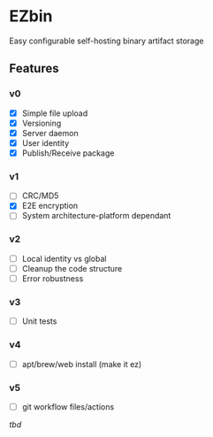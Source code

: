 # EZbin

Easy configurable self-hosting binary artifact storage

## Features

### v0

- [x] Simple file upload
- [x] Versioning
- [x] Server daemon
- [x] User identity
- [x] Publish/Receive package

### v1

- [ ] CRC/MD5
- [x] E2E encryption
- [ ] System architecture-platform dependant

### v2

- [ ] Local identity vs global
- [ ] Cleanup the code structure
- [ ] Error robustness

### v3

- [ ] Unit tests

### v4

- [ ] apt/brew/web install (make it ez)

### v5

- [ ] git workflow files/actions


*tbd*
